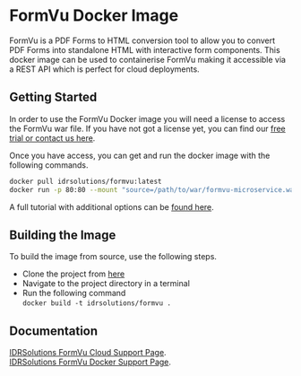 # FormVu Docker Image #

FormVu is a PDF Forms to HTML conversion tool to allow you to convert PDF Forms into standalone HTML with interactive form components. This docker image can be used to containerise FormVu making it accessible via a REST API which is perfect for cloud deployments.

## Getting Started ##

In order to use the FormVu Docker image you will need a license to access the FormVu war file. If you have not got a license yet, you can find our [free trial or contact us here](https://www.idrsolutions.com/formvu/pricing).

Once you have access, you can get and run the docker image with the following commands.
```bash
docker pull idrsolutions/formvu:latest
docker run -p 80:80 --mount "source=/path/to/war/formvu-microservice.war,target=/usr/local/tomcat/webapps/ROOT.war,type=bind" idrsolutions/formvu
```
A full tutorial with additional options can be [found here](https://support.idrsolutions.com/formvu/tutorials/cloud/docker/deploy-formvu-on-docker).

## Building the Image ##

To build the image from source, use the following steps.

- Clone the project from [here](https://github.com/idrsolutions/formvu-docker)
- Navigate to the project directory in a terminal
- Run the following command  
  ```docker build -t idrsolutions/formvu .```

## Documentation ## 

[IDRSolutions FormVu Cloud Support Page](https://support.idrsolutions.com/formvu/tutorials/cloud/).  
[IDRSolutions FormVu Docker Support Page](https://support.idrsolutions.com/formvu/tutorials/cloud/docker).